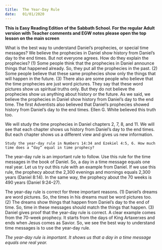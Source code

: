 ```yaml
---
title:  The Year-Day Rule
date:   01/01/2020
---
```


**This is Easy Reading Edition of the Sabbath School. For the regular Adult version with Teacher comments and EGW notes please open the top lesson on the main screen** 

What is the best way to understand Daniel’s prophecies, or special time messages? We believe the prophecies in Daniel show history from Daniel’s day to the end times. But not everyone agrees. How do they explain the prophecies? (1) Some people think that the prophecies in Daniel announce things that happened already. So, they put all the prophecies in the past. (2) Some people believe that these same prophecies show only the things that will happen in the future. (3) There also are some people who believe that the time prophecies are just word pictures. They say that these word pictures show us spiritual truths only. But they do not believe the prophecies show us anything about history or the future. As we said, we believe the prophecies in Daniel show history from Daniel’s day to the end time. The first Adventists also believed that Daniel’s prophecies showed history from Daniel’s day to the end times. Ellen G. White believed this truth too. 

We will study the time prophecies in Daniel chapters 2, 7, 8, and 11. We will see that each chapter shows us history from Daniel’s day to the end times. But each chapter shows us a different view and gives us new information. 

`Study the year-day rule in Numbers 14:34 and Ezekiel 4:5, 6. How much time does a “day” equal in time prophecy?`

The year-day rule is an important rule to follow. Use this rule for the time messages in the book of Daniel. So, a day in a time message equals one real year. Let us try out this rule with an example from Daniel. If we use this rule, the prophecy about the 2,300 evenings and mornings equals 2,300 years (Daniel 8:14). In the same way, the prophecy about the 70 weeks is 490 years (Daniel 9:24–27). 

The year-day rule is correct for three important reasons. (1) Daniel’s dreams are word pictures. So, the times in his dreams must be word pictures too. (2) The dreams show things that happen from Daniel’s day to the end of time. So, time in these messages should match the things that happen. (3) Daniel gives proof that the year-day rule is correct. A clear example comes from the 70-week prophecy. It starts from the days of King Artaxerxes and ends when Jesus comes as Savior. So, we see the best way to understand time messages is to use the year-day rule.

*The year-day rule is important. It shows us that a day in a time message equals one real year.*